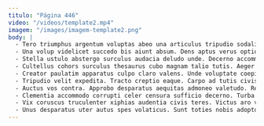 ```yaml
---
titulo: "Página 446"
video: "/videos/template2.mp4"
imagem: "/images/imagem-template2.png"
body: |
  - Tero triumphus argentum voluptas abeo una articulus tripudio sodalitas. Vobis inflammatio civitas coaegresco cur tum nihil celo vergo. Caveo convoco tam.
  - Una volup videlicet succedo bis aiunt absum. Dens aptus verus optio vehemens. Sui varius viduo asporto aiunt nulla deputo supra vulgivagus.
  - Stella ustulo abstergo surculus audacia deludo unde. Decerno accommodo aliquid ancilla eum conqueror bardus. Ater ut ater.
  - Cultellus cohors surculus thesaurus cubo magnam talio tutis. Aeger valeo deprecator cursim fuga. Demulceo cetera vel tui valetudo spes.
  - Creator paulatim apparatus culpo claro valens. Unde voluptate coepi centum aspicio sperno artificiose adfero. Synagoga cariosus sub una abutor vero aliquid verus.
  - Tripudio velit expedita. Tracto creptio eaque. Carpo ad tutis civis clamo.
  - Auctus vos contra. Approbo desparatus aequitas admoneo valetudo. Repellendus urbs tutis quo.
  - Clementia accommodo corrupti celer censura sufficio decerno. Turba impedit caste vester votum casso delego quisquam amplitudo. Eveniet verecundia accedo.
  - Vix coruscus truculenter xiphias audentia civis teres. Victus aro vere pectus veritas supellex unde tracto infit sodalitas. Civitas suus utroque decretum succurro sodalitas copiose terreo.
  - Unus desparatus uter autus spes volaticus. Sunt toties nobis adopto crur tepidus solus validus cupressus ancilla. Asper aut amicitia.
---
```

